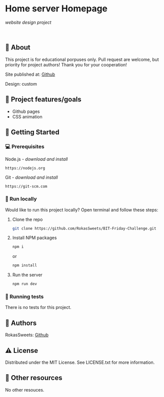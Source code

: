 # Home server Homepage

_website design project_

<br>

## 🌟 About

This project is for educational porpuses only. Pull request are welcome, but priority for project authors! Thank you for your cooperation!

Site published at: [Github](https://rokassweets.github.io/homeserverhomepage/)

Design: custom

## 🎯 Project features/goals

-   Github pages
-   CSS animation

## 🧰 Getting Started

### 💻 Prerequisites

Node.js - _download and install_

```
https://nodejs.org
```

Git - _download and install_

```
https://git-scm.com
```

### 🏃 Run locally

Would like to run this project locally? Open terminal and follow these steps:

1. Clone the repo
    ```sh
    git clone https://github.com/RokasSweets/BIT-Friday-Challenge.git
    ```
2. Install NPM packages
    ```sh
    npm i
    ```
    or
    ```sh
    npm install
    ```
3. Run the server
    ```sh
    npm run dev
    ```

### 🧪 Running tests

There is no tests for this project.

## 🎅 Authors

RokasSweets: [Github](https://github.com/RokasSweets)

## ⚠️ License

Distributed under the MIT License. See LICENSE.txt for more information.

## 🔗 Other resources

No other resouces.